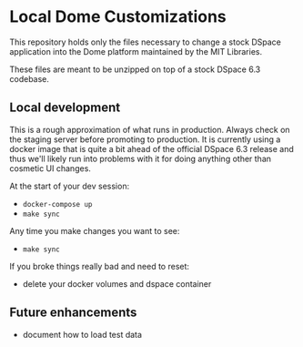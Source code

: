 # Local Dome Customizations

This repository holds only the files necessary to change a stock DSpace
application into the Dome platform maintained by the MIT Libraries.

These files are meant to be unzipped on top of a stock DSpace 6.3 codebase.

## Local development

This is a rough approximation of what runs in production. Always check on the
staging server before promoting to production. It is currently using a
docker image that is quite a bit ahead of the official DSpace 6.3 release and
thus we'll likely run into problems with it for doing anything other than
cosmetic UI changes.

At the start of your dev session:

- `docker-compose up`
- `make sync`

Any time you make changes you want to see:

- `make sync`

If you broke things really bad and need to reset:

- delete your docker volumes and dspace container

## Future enhancements

- document how to load test data
